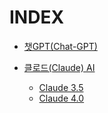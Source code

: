 # INDEX

- [챗GPT(Chat-GPT)](./chatgpt/)

- [클로드(Claude) AI](./claude3/)
  - [Claude 3.5](./claude3/)
  - [Claude 4.0](./claude4/)


